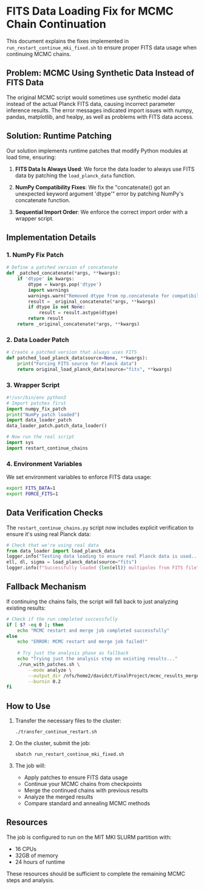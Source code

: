 # FITS Data Loading Fix for MCMC Chain Continuation

This document explains the fixes implemented in `run_restart_continue_mki_fixed.sh` to ensure proper FITS data usage when continuing MCMC chains.

## Problem: MCMC Using Synthetic Data Instead of FITS Data

The original MCMC script would sometimes use synthetic model data instead of the actual Planck FITS data, causing incorrect parameter inference results. The error messages indicated import issues with numpy, pandas, matplotlib, and healpy, as well as problems with FITS data access.

## Solution: Runtime Patching

Our solution implements runtime patches that modify Python modules at load time, ensuring:

1. **FITS Data Is Always Used**: We force the data loader to always use FITS data by patching the `load_planck_data` function.

2. **NumPy Compatibility Fixes**: We fix the "concatenate() got an unexpected keyword argument 'dtype'" error by patching NumPy's concatenate function.

3. **Sequential Import Order**: We enforce the correct import order with a wrapper script.

## Implementation Details

### 1. NumPy Fix Patch

```python
# Define a patched version of concatenate
def _patched_concatenate(*args, **kwargs):
    if 'dtype' in kwargs:
        dtype = kwargs.pop('dtype')
        import warnings
        warnings.warn("Removed dtype from np.concatenate for compatibility")
        result = _original_concatenate(*args, **kwargs)
        if dtype is not None:
            result = result.astype(dtype)
        return result
    return _original_concatenate(*args, **kwargs)
```

### 2. Data Loader Patch

```python
# Create a patched version that always uses FITS
def patched_load_planck_data(source=None, **kwargs):
    print("Forcing FITS source for Planck data")
    return original_load_planck_data(source="fits", **kwargs)
```

### 3. Wrapper Script

```python
#!/usr/bin/env python3
# Import patches first
import numpy_fix_patch
print("NumPy patch loaded")
import data_loader_patch
data_loader_patch.patch_data_loader()

# Now run the real script
import sys
import restart_continue_chains
```

### 4. Environment Variables

We set environment variables to enforce FITS data usage:

```bash
export FITS_DATA=1
export FORCE_FITS=1
```

## Data Verification Checks

The `restart_continue_chains.py` script now includes explicit verification to ensure it's using real Planck data:

```python
# Check that we're using real data
from data_loader import load_planck_data
logger.info("Testing data loading to ensure real Planck data is used...")
ell, dl, sigma = load_planck_data(source="fits")
logger.info(f"Successfully loaded {len(ell)} multipoles from FITS file")
```

## Fallback Mechanism

If continuing the chains fails, the script will fall back to just analyzing existing results:

```bash
# Check if the run completed successfully
if [ $? -eq 0 ]; then
    echo "MCMC restart and merge job completed successfully"
else
    echo "ERROR: MCMC restart and merge job failed!"
    
    # Try just the analysis phase as fallback
    echo "Trying just the analysis step on existing results..."
    ./run_with_patches.sh \
        --mode analyze \
        --output_dir /nfs/home2/davidct/FinalProject/mcmc_results_merged \
        --burnin 0.2
fi
```

## How to Use

1. Transfer the necessary files to the cluster:
   ```
   ./transfer_continue_restart.sh
   ```

2. On the cluster, submit the job:
   ```
   sbatch run_restart_continue_mki_fixed.sh
   ```

3. The job will:
   - Apply patches to ensure FITS data usage
   - Continue your MCMC chains from checkpoints
   - Merge the continued chains with previous results
   - Analyze the merged results
   - Compare standard and annealing MCMC methods

## Resources

The job is configured to run on the MIT MKI SLURM partition with:
- 16 CPUs
- 32GB of memory
- 24 hours of runtime

These resources should be sufficient to complete the remaining MCMC steps and analysis.